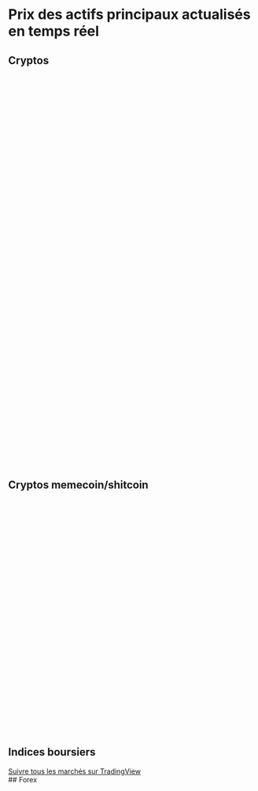 # Prix des actifs principaux actualisés en temps réel

## Cryptos
<iframe srcdoc='
<script src="https://widgets.coingecko.com/gecko-coin-list-widget.js"></script>
<gecko-coin-list-widget locale="en" dark-mode="true" coin-ids="bitcoin,ethereum,tether,the-open-network,solana,avalanche-2,polkadot,cardano,ripple,tron,stellar,sui,chainlink,bitcoin-cash,litecoin,monero" initial-currency="usd"></gecko-coin-list-widget>
' width="100%" height="790px" style="border:none;" marginwidth="0" marginheight="0"></iframe>

## Cryptos memecoin/shitcoin
<iframe srcdoc='
<script src="https://widgets.coingecko.com/gecko-coin-list-widget.js"></script>
<gecko-coin-list-widget locale="en" dark-mode="true" coin-ids="pepe,dogecoin,dogwifcoin,shiba-inu,uniswap,bonk,floki,peanut-the-squirrel,mog-coin" initial-currency="usd"></gecko-coin-list-widget>
' width="100%" height="470px" style="border:none;" marginwidth="0" marginheight="0"></iframe>

## Indices boursiers
<!-- TradingView Widget BEGIN -->
<div class="tradingview-widget-container">
  <div class="tradingview-widget-container__widget"></div>
  <div class="tradingview-widget-copyright"><a href="https://fr.tradingview.com/" rel="noopener nofollow" target="_blank"><span class="blue-text">Suivre tous les marchés sur TradingView</span></a></div>
  <script type="text/javascript" src="https://s3.tradingview.com/external-embedding/embed-widget-tickers.js" async>
  {
  "symbols": [
    {
      "proName": "FOREXCOM:SPXUSD",
      "title": "S&P 500 Index"
    },
    {
      "description": "",
      "proName": "NASDAQ:NDX"
    },
    {
      "description": "",
      "proName": "INDEX:CAC40"
    }
  ],
  "isTransparent": false,
  "showSymbolLogo": false,
  "colorTheme": "dark",
  "locale": "fr"
}
  </script>
</div>
<!-- TradingView Widget END -->
## Forex
